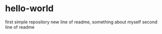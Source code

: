 # hello-world
first simple repository
new line of readme, something about myself
second line of readme

